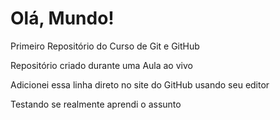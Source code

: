 # Olá, Mundo!
 Primeiro Repositório do Curso de Git e GitHub

Repositório criado durante uma Aula ao vivo

Adicionei essa linha direto no site do GitHub usando seu editor

Testando se realmente aprendi o assunto